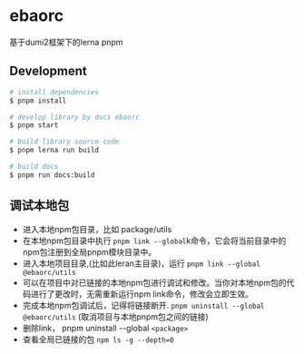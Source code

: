 # ebaorc

基于dumi2框架下的lerna pnpm

## Development

```bash
# install dependencies
$ pnpm install

# develop library by docs ebaorc
$ pnpm start

# build library source code
$ pnpm lerna run build

# build docs
$ pnpm run docs:build
```

## 调试本地包

- 进入本地npm包目录，比如 package/utils
- 在本地npm包目录中执行 `pnpm link --global`k命令，它会将当前目录中的npm包注册到全局pnpm模块目录中。
- 进入本地项目目录,(比如此leran主目录)，运行 `pnpm link --global @ebaorc/utils`
- 可以在项目中对已链接的本地npm包进行调试和修改。当你对本地npm包的代码进行了更改时，无需重新运行npm link命令，修改会立即生效。
- 完成本地npm包调试后，记得将链接断开. `pnpm uninstall --global @ebaorc/utils` (取消项目与本地pnpm包之间的链接)
- 删除link， pnpm uninstall --global `<package>`
- 查看全局已链接的包 `npm ls -g --depth=0`
